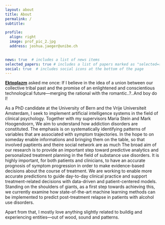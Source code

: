 ```yaml
---
layout: about
title: About
permalink: /
subtitle: 

profile:
  align: right
  image: prof_pic_2.jpg
  address: joshua.jaeger@unibe.ch
    

news: true  # includes a list of news items
selected_papers: true # includes a list of papers marked as "selected={true}"
social: true  # includes social icons at the bottom of the page
---
```

[**Ektoplazm**](https://ektoplazm.com/) asked me once: If I believe in the idea of a union between our collective tribal past and the promise of an enlightened and conscientious technological future—merging the rational with the romantic..?..And boy do I!

As a PhD candidate at the University of Bern and the Vrije Universiteit Amsterdam, I seek to implement artificial intelligence systems in the field of clinical psychology. Together with my supervisors Maria Stein and Mark Hoogendoorn, We aim to understand how addiction disorders are constituted. The emphasis is on systematically identifying patterns of variables that are associated with symptom trajectories. In the hope to on someday enable informations and bringing them on the table, so that involved paptients and theire social network are as much 
The broad aim of our research is to provide an important step toward predictive analytics and personalized treatment planning in the field of substance use disorders. It is highly important, for both patients and clinicians, to have an accurate prognosis of symptom progression in order to make evidence-based decisions about the course of treatment. We are working to enable more accurate predictions to guide day-to-day clinical practice and support treatment-related decisions with data-driven and patient-centered models. Standing on the shoulders of giants, as a first step towards achieving this, we currently examine how state-of-the-art machine learning methods can be implemented to predict post-treatment relapse in patients with alcohol use disorders.

Apart from that, I mostly love anything slightly related to buildig and experiencing entities—out of wood, sound and patterns.

